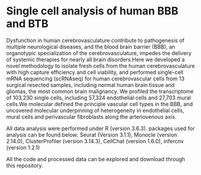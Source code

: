 # Single cell analysis of human BBB and BTB
Dysfunction in human cerebrovasculature contribute to pathogenesis of multiple neurological diseases, and the blood brain barrier (BBB), an organotypic specialization of the cerebrovasculature, impedes the delivery of systemic therapies for nearly all brain disorders.Here we developed a novel methodology to isolate fresh cells from the human cerebrovasculature with high capture efficiency and cell viability, and performed single-cell mRNA sequencing (scRNAseq) for human cerebrovascular cells from 13 surgical resected samples, including normal human brain tissue and gliomas, the most common brain malignancy. We profiled the transcriptome of 103,230 single cells, including 57,324 endothelial cells and 27,703 mural cells.We molecular defined the principle vascular cell types in the BBB, and uncovered molecular underpinning of heterogeneity in endothelial cells, mural cells and perivascular fibroblasts along the arteriovenous axis.

All data analysis were performed under R (version 3.6.3). packages used for analysis can be found below:
Seurat (Version 3.1.1), Monocle (version 2.14.0), ClusterProfiler (version 3.14.3), CellChat (version 1.6.0), infercnv (version 1.2.1)

All the code and processed data can be explored and download through this repository.
